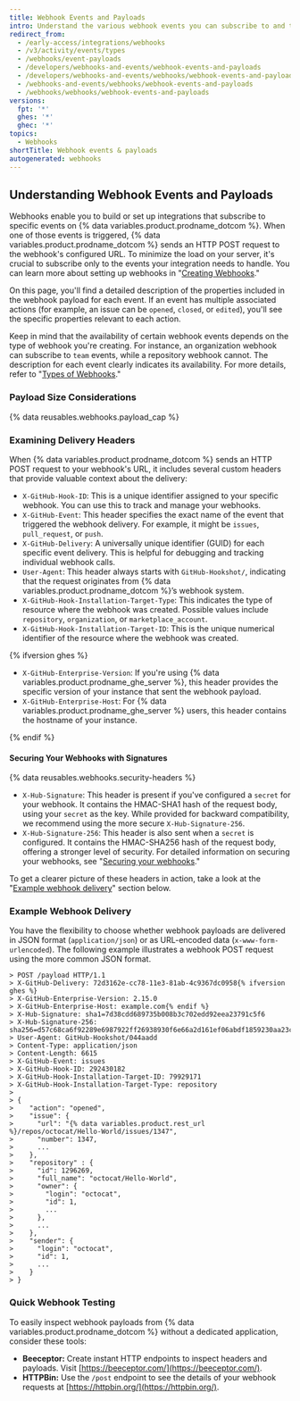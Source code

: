 ```yaml
---
title: Webhook Events and Payloads
intro: Understand the various webhook events you can subscribe to and the structure of their payloads.
redirect_from:
  - /early-access/integrations/webhooks
  - /v3/activity/events/types
  - /webhooks/event-payloads
  - /developers/webhooks-and-events/webhook-events-and-payloads
  - /developers/webhooks-and-events/webhooks/webhook-events-and-payloads
  - /webhooks-and-events/webhooks/webhook-events-and-payloads
  - /webhooks/webhooks/webhook-events-and-payloads
versions:
  fpt: '*'
  ghes: '*'
  ghec: '*'
topics:
  - Webhooks
shortTitle: Webhook events & payloads
autogenerated: webhooks
---
```


## Understanding Webhook Events and Payloads

Webhooks enable you to build or set up integrations that subscribe to specific events on {% data variables.product.prodname_dotcom %}. When one of those events is triggered, {% data variables.product.prodname_dotcom %} sends an HTTP POST request to the webhook's configured URL. To minimize the load on your server, it's crucial to subscribe only to the events your integration needs to handle. You can learn more about setting up webhooks in "[Creating Webhooks](/webhooks/creating-webhooks)."

On this page, you'll find a detailed description of the properties included in the webhook payload for each event. If an event has multiple associated actions (for example, an issue can be `opened`, `closed`, or `edited`), you'll see the specific properties relevant to each action.

Keep in mind that the availability of certain webhook events depends on the type of webhook you're creating. For instance, an organization webhook can subscribe to `team` events, while a repository webhook cannot. The description for each event clearly indicates its availability. For more details, refer to "[Types of Webhooks](/webhooks/types-of-webhooks)."

### Payload Size Considerations

{% data reusables.webhooks.payload_cap %}

### Examining Delivery Headers

When {% data variables.product.prodname_dotcom %} sends an HTTP POST request to your webhook's URL, it includes several custom headers that provide valuable context about the delivery:

* `X-GitHub-Hook-ID`: This is a unique identifier assigned to your specific webhook. You can use this to track and manage your webhooks.
* `X-GitHub-Event`: This header specifies the exact name of the event that triggered the webhook delivery. For example, it might be `issues`, `pull_request`, or `push`.
* `X-GitHub-Delivery`: A universally unique identifier (GUID) for each specific event delivery. This is helpful for debugging and tracking individual webhook calls.
* `User-Agent`: This header always starts with `GitHub-Hookshot/`, indicating that the request originates from {% data variables.product.prodname_dotcom %}’s webhook system.
* `X-GitHub-Hook-Installation-Target-Type`: This indicates the type of resource where the webhook was created. Possible values include `repository`, `organization`, or `marketplace_account`.
* `X-GitHub-Hook-Installation-Target-ID`: This is the unique numerical identifier of the resource where the webhook was created.

{% ifversion ghes %}

* `X-GitHub-Enterprise-Version`: If you're using {% data variables.product.prodname_ghe_server %}, this header provides the specific version of your instance that sent the webhook payload.
* `X-GitHub-Enterprise-Host`: For {% data variables.product.prodname_ghe_server %} users, this header contains the hostname of your instance.

{% endif %}

#### Securing Your Webhooks with Signatures

{% data reusables.webhooks.security-headers %}

* `X-Hub-Signature`: This header is present if you've configured a `secret` for your webhook. It contains the HMAC-SHA1 hash of the request body, using your `secret` as the key. While provided for backward compatibility, we recommend using the more secure `X-Hub-Signature-256`.
* `X-Hub-Signature-256`: This header is also sent when a `secret` is configured. It contains the HMAC-SHA256 hash of the request body, offering a stronger level of security. For detailed information on securing your webhooks, see "[Securing your webhooks](/webhooks/using-webhooks/securing-your-webhooks)."

To get a clearer picture of these headers in action, take a look at the "[Example webhook delivery](#example-webhook-delivery)" section below.

### Example Webhook Delivery

You have the flexibility to choose whether webhook payloads are delivered in JSON format (`application/json`) or as URL-encoded data (`x-www-form-urlencoded`). The following example illustrates a webhook POST request using the more common JSON format.

```shell
> POST /payload HTTP/1.1
> X-GitHub-Delivery: 72d3162e-cc78-11e3-81ab-4c9367dc0958{% ifversion ghes %}
> X-GitHub-Enterprise-Version: 2.15.0
> X-GitHub-Enterprise-Host: example.com{% endif %}
> X-Hub-Signature: sha1=7d38cdd689735b008b3c702edd92eea23791c5f6
> X-Hub-Signature-256: sha256=d57c68ca6f92289e6987922ff26938930f6e66a2d161ef06abdf1859230aa23c
> User-Agent: GitHub-Hookshot/044aadd
> Content-Type: application/json
> Content-Length: 6615
> X-GitHub-Event: issues
> X-GitHub-Hook-ID: 292430182
> X-GitHub-Hook-Installation-Target-ID: 79929171
> X-GitHub-Hook-Installation-Target-Type: repository
>
> {
>    "action": "opened",
>    "issue": {
>      "url": "{% data variables.product.rest_url %}/repos/octocat/Hello-World/issues/1347",
>      "number": 1347,
>      ...
>    },
>    "repository" : {
>      "id": 1296269,
>      "full_name": "octocat/Hello-World",
>      "owner": {
>        "login": "octocat",
>        "id": 1,
>        ...
>      },
>      ...
>    },
>    "sender": {
>      "login": "octocat",
>      "id": 1,
>      ...
>    }
> }
```
### Quick Webhook Testing

To easily inspect webhook payloads from {% data variables.product.prodname_dotcom %} without a dedicated application, consider these tools:

* **Beeceptor:** Create instant HTTP endpoints to inspect headers and payloads. Visit [https://beeceptor.com/](https://beeceptor.com/).
* **HTTPBin:** Use the `/post` endpoint to see the details of your webhook requests at [https://httpbin.org/](https://httpbin.org/).
<!-- Content after this section is automatically generated -->
